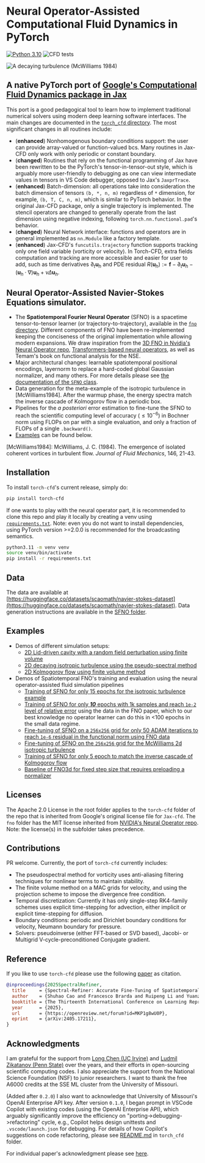# Neural Operator-Assisted Computational Fluid Dynamics in PyTorch
[![Python 3.10](https://img.shields.io/badge/python-3.10-blue.svg)](https://www.python.org/downloads/release/python-3100) ![CFD tests](https://github.com/scaomath/torch-cfd/actions/workflows/pytest.yml/badge.svg)

![A decaying turbulence (McWilliams 1984)](examples/McWilliams2d.svg)

## A native PyTorch port of [Google's Computational Fluid Dynamics package in Jax](https://github.com/google/jax-cfd)
This port is a good pedagogical tool to learn how to implement traditional numerical solvers using modern deep learning software interfaces. The main changes are documented in the [`torch_cfd` directory](./torch_cfd/). The most significant changes in all routines include:
  - (**enhanced**) Nonhomogenous boundary conditions support: the user can provide array-valued or function-valued bcs. Many routines in Jax-CFD only work with only periodic or constant boundary.
  - (**changed**) Routines that rely on the functional programming of Jax have been rewritten to be the PyTorch's tensor-in-tensor-out style, which is arguably more user-friendly to debugging as one can view intermediate values in tensors in VS Code debugger, opposed to Jax's `JaxprTrace`.
  - (**enhanced**) Batch-dimension: all operations take into consideration the batch dimension of tensors `(b, *, n, m)` regardless of `*` dimension, for example, `(b, T, C, n, m)`, which is similar to PyTorch behavior. In the original Jax-CFD package, only a single trajectory is implemented. The stencil operators are changed to generally operate from the last dimension using negative indexing, following `torch.nn.functional.pad`'s behavior.
  - (**changed**) Neural Network interface: functions and operators are in general implemented as `nn.Module` like a factory template.
  - (**enhanced**) Jax-CFD's `funcutils.trajectory` function supports tracking only one field variable (vorticity or velocity). In Torch-CFD, extra fields computation and tracking are more accessible and easier for user to add, such as time derivatives $\partial_t\mathbf{u}_h$ and PDE residual $R(\mathbf{u}_h):=\mathbf{f}-\partial_t \mathbf{u}_h-(\mathbf{u}_h\cdot\nabla)\mathbf{u}_h + \nu \Delta \mathbf{u}_h$.


## Neural Operator-Assisted Navier-Stokes Equations simulator.
  - The **Spatiotemporal Fourier Neural Operator** (SFNO) is a spacetime tensor-to-tensor learner (or trajectory-to-trajectory), available in the [`fno` directory](./fno). Different components of FNO have been re-implemented keeping the conciseness of the original implementation while allowing modern expansions. We draw inspiration from the [3D FNO in Nvidia's Neural Operator repo](https://github.com/neuraloperator/neuraloperator), [Transformers-based neural operators](https://github.com/thuml/Neural-Solver-Library), as well as Temam's book on functional analysis for the NSE. 
  - Major architectural changes: learnable spatiotemporal positional encodings, layernorm to replace a hard-coded global Gaussian normalizer, and many others. For more details please see [the documentation of the `SFNO` class](./fno/sfno.py#L485). 
  - Data generation for the meta-example of the isotropic turbulence in [McWilliams1984]. After the warmup phase, the energy spectra match the inverse cascade of Kolmogorov flow in a periodic box.
  - Pipelines for the *a posteriori* error estimation to fine-tune the SFNO to reach the scientific computing level of accuracy ($\le 10^{-6}$) in Bochner norm using FLOPs on par with a single evaluation, and only a fraction of FLOPs of a single `.backward()`.
  - [Examples](#examples) can be found below.

[McWilliams1984]: McWilliams, J. C. (1984). The emergence of isolated coherent vortices in turbulent flow. *Journal of Fluid Mechanics*, 146, 21-43.

## Installation
To install `torch-cfd`'s current release, simply do:
```bash
pip install torch-cfd
```

If one wants to play with the neural operator part, it is recommended to clone this repo and play it locally by creating a venv using [`requirements.txt`](./requirements.txt). Note: even you do not want to install dependencies, using PyTorch version >=2.0.0 is recommended for the broadcasting semantics.
```bash
python3.11 -m venv venv
source venv/bin/activate
pip install -r requirements.txt
```

## Data
The data are available at [https://huggingface.co/datasets/scaomath/navier-stokes-dataset](https://huggingface.co/datasets/scaomath/navier-stokes-dataset).
Data generation instructions are available in the [SFNO folder](./fno).


## Examples
- Demos of different simulation setups:
  - [2D Lid-driven cavity with a random field perturbation using finite volume](./examples/Lid-driven_cavity_rk4_fvm.ipynb)
  - [2D decaying isotropic turbulence using the pseudo-spectral method](./examples/Kolmogrov2d_rk4_spectral_forced_turbulence.ipynb)
  - [2D Kolmogorov flow using finite volume method](./examples/Kolmogrov2d_rk4_fvm_forced_turbulence.ipynb)
- Demos of Spatiotemporal FNO's training and evaluation using the neural operator-assisted fluid simulation pipelines
  - [Training of SFNO for only 15 epochs for the isotropic turbulence example](./examples/ex2_SFNO_train.ipynb)
  - [Training of SFNO for only ***10*** epochs with 1k samples and reach `1e-2` level of relative error](./examples/ex2_SFNO_train_fnodata.ipynb) using the data in the FNO paper, which to our best knowledge no operator learner can do this in <100 epochs in the small data regime.
  - [Fine-tuning of SFNO on a `256x256` grid for only 50 ADAM iterations to reach `1e-6` residual in the functional norm using FNO data](./examples/ex2_SFNO_finetune_fnodata.ipynb)
  - [Fine-tuning of SFNO on the `256x256` grid for the McWilliams 2d isotropic turbulence](./examples/ex2_SFNO_finetune_McWilliams2d.ipynb)
  - [Training of SFNO for only 5 epoch to match the inverse cascade of Kolmogorov flow](./examples/ex2_SFNO_5ep_spectra.ipynb)
  - [Baseline of FNO3d for fixed step size that requires preloading a normalizer](./examples/ex2_FNO3d_train_normalized.ipynb)

## Licenses
The Apache 2.0 License in the root folder applies to the `torch-cfd` folder of the repo that is inherited from Google's original license file for `Jax-cfd`. The `fno` folder has the MIT license inherited from [NVIDIA's Neural Operator repo](https://github.com/neuraloperator/neuraloperator). Note: the license(s) in the subfolder takes precedence.

## Contributions
PR welcome. Currently, the port of `torch-cfd` currently includes:
- The pseudospectral method for vorticity uses anti-aliasing filtering techniques for nonlinear terms to maintain stability.
- The finite volume method on a MAC grids for velocity, and using the projection scheme to impose the divergence free condition.
- Temporal discretization: Currently it has only single-step RK4-family schemes uses explicit time-stepping for advection, either implicit or explicit time-stepping for diffusion.
- Boundary conditions: periodic and Dirichlet boundary conditions for velocity, Neumann boundary for pressure.
- Solvers: pseudoinverse (either FFT-based or SVD based), Jacobi- or Multigrid V-cycle-preconditioned Conjugate gradient.

## Reference

If you like to use `torch-cfd` please use the following [paper](https://arxiv.org/abs/2405.17211) as citation. 

```bibtex
@inproceedings{2025SpectralRefiner,
  title     = {Spectral-Refiner: Accurate Fine-Tuning of Spatiotemporal Fourier Neural Operator for Turbulent Flows},
  author    = {Shuhao Cao and Francesco Brarda and Ruipeng Li and Yuanzhe Xi},
  booktitle = {The Thirteenth International Conference on Learning Representations},
  year      = {2025},
  url       = {https://openreview.net/forum?id=MKP1g8wU0P},
  eprint    = {arXiv:2405.17211},
}
```

## Acknowledgments
I am grateful for the support from [Long Chen (UC Irvine)](https://github.com/lyc102/ifem) and 
[Ludmil Zikatanov (Penn State)](https://github.com/HAZmathTeam/hazmath) over the years, and their efforts in open-sourcing scientific computing codes. I also appreciate the support from the National Science Foundation (NSF) to junior researchers. I want to thank the free A6000 credits at the SSE ML cluster from the University of Missouri. 

(Added after `0.2.0`) I also want to acknowledge that University of Missouri's OpenAI Enterprise API key. After version `0.1.0`, I began prompt in VSCode Copilot with existing codes (using the OpenAI Enterprise API), which arguably significantly improve the efficiency on "porting->debugging->refactoring" cycle, e.g., Copilot helps design unittests and `.vscode/launch.json` for debugging. For details of how Copilot's suggestions on code refactoring, please see [README.md](./torch_cfd/README.md) in `torch_cfd` folder.

For individual paper's acknowledgment please see [here](./fno/README.md).
